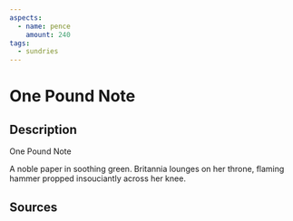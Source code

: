```yaml
---
aspects: 
  - name: pence
    amount: 240
tags:
  - sundries
---
```

# One Pound Note
## Description
One Pound Note

A noble paper in soothing green. Britannia lounges on her throne, flaming hammer propped insouciantly across her knee.
## Sources

